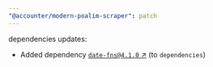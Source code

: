 ```yaml
---
"@accounter/modern-poalim-scraper": patch
---
```

dependencies updates:
  - Added dependency [`date-fns@4.1.0` ↗︎](https://www.npmjs.com/package/date-fns/v/4.1.0) (to `dependencies`)
